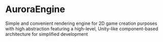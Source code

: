 # AuroraEngine
Simple and convenient rendering engine for 2D game creation purposes with high abstraction featuring a high-level, Unity-like component-based architecture for simplified development

